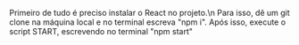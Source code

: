 Primeiro de tudo é preciso instalar o React no projeto.\n
Para isso, dê um git clone na máquina local e no terminal escreva "npm i".
Após isso, execute o script START, escrevendo no terminal "npm start"
